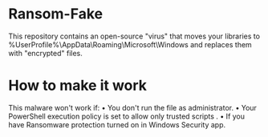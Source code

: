 # Ransom-Fake

This repository contains an open-source "virus" that moves your libraries to %UserProfile%\AppData\Roaming\Microsoft\Windows and replaces them with "encrypted" files.

# How to make it work

This malware won't work if: 
  • You don't run the file as administrator.
  • Your PowerShell execution policy is set to allow only trusted scripts .
  • If you have Ransomware protection turned on in Windows Security app.

